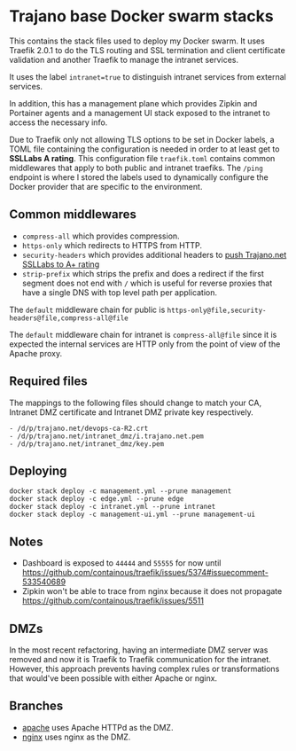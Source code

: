 # Trajano base Docker swarm stacks

This contains the stack files used to deploy my Docker swarm.  It uses Traefik 2.0.1 to do the TLS routing and SSL termination and client certificate validation and another Traefik to manage the intranet services.  

It uses the label `intranet=true` to distinguish intranet services from external services.

In addition, this has a management plane which provides Zipkin and Portainer agents and a management UI stack exposed to the intranet to access the necessary info.

Due to Traefik only not allowing TLS options to be set in Docker labels, a TOML file containing the configuration is needed in order to at least get to **SSLLabs A rating**.  This configuration file `traefik.toml` contains common middlewares that apply to both public and intranet traefiks.  The `/ping` endpoint is where I stored the labels used to dynamically configure the Docker provider that are specific to the environment.  

## Common middlewares

* `compress-all` which provides compression.
* `https-only` which redirects to HTTPS from HTTP.
* `security-headers` which provides additional headers to [push Trajano.net SSLLabs to A+ rating](https://www.ssllabs.com/ssltest/analyze.html?d=trajano.net)
* `strip-prefix` which strips the prefix and does a redirect if the first segment does not end with `/` which is useful for reverse proxies that have a single DNS with top level path per application.

The `default` middleware chain for public is `https-only@file,security-headers@file,compress-all@file`

The `default` middleware chain for intranet is `compress-all@file` since it is expected the internal services are HTTP only from the point of view of the Apache proxy.

## Required files

The mappings to the following files should change to match your CA, Intranet DMZ certificate and Intranet DMZ private key respectively.

    - /d/p/trajano.net/devops-ca-R2.crt
    - /d/p/trajano.net/intranet_dmz/i.trajano.net.pem
    - /d/p/trajano.net/intranet_dmz/key.pem

## Deploying

    docker stack deploy -c management.yml --prune management
    docker stack deploy -c edge.yml --prune edge
    docker stack deploy -c intranet.yml --prune intranet
    docker stack deploy -c management-ui.yml --prune management-ui

## Notes

* Dashboard is exposed to `44444` and `55555` for now until https://github.com/containous/traefik/issues/5374#issuecomment-533540689
* Zipkin won't be able to trace from nginx because it does not propagate https://github.com/containous/traefik/issues/5511

## DMZs

In the most recent refactoring, having an intermediate DMZ server was removed and now it is Traefik to Traefik communication for the intranet.  However, this approach prevents having complex rules or transformations that would've been possible with either Apache or nginx.

## Branches
* [apache](https://github.com/trajano/trajano-swarm/tree/apache) uses Apache HTTPd as the DMZ.
* [nginx](https://github.com/trajano/trajano-swarm/tree/nginx) uses nginx as the DMZ.

